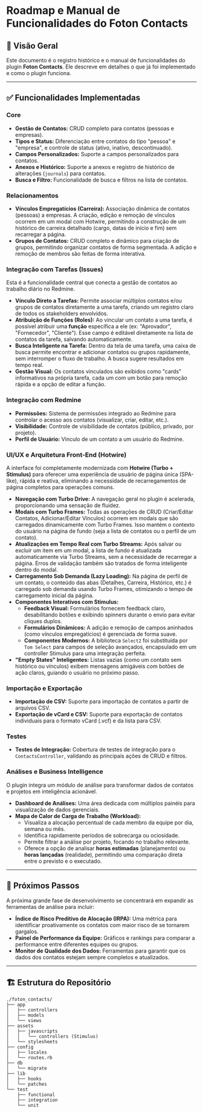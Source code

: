 # Roadmap e Manual de Funcionalidades do Foton Contacts

## 🚀 Visão Geral

Este documento é o registro histórico e o manual de funcionalidades do plugin **Foton Contacts**. Ele descreve em detalhes o que já foi implementado e como o plugin funciona.

---

## ✅ Funcionalidades Implementadas

### Core

- **Gestão de Contatos:** CRUD completo para contatos (pessoas e empresas).
- **Tipos e Status:** Diferenciação entre contatos do tipo "pessoa" e "empresa", e controle de status (ativo, inativo, descontinuado).
- **Campos Personalizados:** Suporte a campos personalizados para contatos.
- **Anexos e Histórico:** Suporte a anexos e registro de histórico de alterações (`journals`) para contatos.
- **Busca e Filtro:** Funcionalidade de busca e filtros na lista de contatos.

### Relacionamentos

- **Vínculos Empregatícios (Carreira):** Associação dinâmica de contatos (pessoas) a empresas. A criação, edição e remoção de vínculos ocorrem em um modal com Hotwire, permitindo a construção de um histórico de carreira detalhado (cargo, datas de início e fim) sem recarregar a página.
- **Grupos de Contatos:** CRUD completo e dinâmico para criação de grupos, permitindo organizar contatos de forma segmentada. A adição e remoção de membros são feitas de forma interativa.

### Integração com Tarefas (Issues)

Esta é a funcionalidade central que conecta a gestão de contatos ao trabalho diário no Redmine.

- **Vínculo Direto a Tarefas:** Permite associar múltiplos contatos e/ou grupos de contatos diretamente a uma tarefa, criando um registro claro de todos os stakeholders envolvidos.
- **Atribuição de Funções (Roles):** Ao vincular um contato a uma tarefa, é possível atribuir uma **função** específica a ele (ex: "Aprovador", "Fornecedor", "Cliente"). Esse campo é editável diretamente na lista de contatos da tarefa, salvando automaticamente.
- **Busca Inteligente na Tarefa:** Dentro da tela de uma tarefa, uma caixa de busca permite encontrar e adicionar contatos ou grupos rapidamente, sem interromper o fluxo de trabalho. A busca sugere resultados em tempo real.
- **Gestão Visual:** Os contatos vinculados são exibidos como "cards" informativos na própria tarefa, cada um com um botão para remoção rápida e a opção de editar a função.

### Integração com Redmine

- **Permissões:** Sistema de permissões integrado ao Redmine para controlar o acesso aos contatos (visualizar, criar, editar, etc.).
- **Visibilidade:** Controle de visibilidade de contatos (público, privado, por projeto).
- **Perfil de Usuário:** Vínculo de um contato a um usuário do Redmine.

### UI/UX e Arquitetura Front-End (Hotwire)

A interface foi completamente modernizada com **Hotwire (Turbo + Stimulus)** para oferecer uma experiência de usuário de página única (SPA-like), rápida e reativa, eliminando a necessidade de recarregamentos de página completos para operações comuns.

- **Navegação com Turbo Drive:** A navegação geral no plugin é acelerada, proporcionando uma sensação de fluidez.
- **Modais com Turbo Frames:** Todas as operações de CRUD (Criar/Editar Contatos, Adicionar/Editar Vínculos) ocorrem em modais que são carregados dinamicamente com Turbo Frames. Isso mantém o contexto do usuário na página de fundo (seja a lista de contatos ou o perfil de um contato).
- **Atualizações em Tempo Real com Turbo Streams:** Após salvar ou excluir um item em um modal, a lista de fundo é atualizada automaticamente via Turbo Streams, sem a necessidade de recarregar a página. Erros de validação também são tratados de forma inteligente dentro do modal.
- **Carregamento Sob Demanda (Lazy Loading):** Na página de perfil de um contato, o conteúdo das abas (Detalhes, Carreira, Histórico, etc.) é carregado sob demanda usando Turbo Frames, otimizando o tempo de carregamento inicial da página.
- **Componentes Interativos com Stimulus:**
  - **Feedback Visual:** Formulários fornecem feedback claro, desabilitando botões e exibindo spinners durante o envio para evitar cliques duplos.
  - **Formulários Dinâmicos:** A adição e remoção de campos aninhados (como vínculos empregatícios) é gerenciada de forma suave.
  - **Componentes Modernos:** A biblioteca `Select2` foi substituída por `Tom Select` para campos de seleção avançados, encapsulado em um controller Stimulus para uma integração perfeita.
- **"Empty States" Inteligentes:** Listas vazias (como um contato sem histórico ou vínculos) exibem mensagens amigáveis com botões de ação claros, guiando o usuário no próximo passo.

### Importação e Exportação

- **Importação de CSV:** Suporte para importação de contatos a partir de arquivos CSV.
- **Exportação de vCard e CSV:** Suporte para exportação de contatos individuais para o formato vCard (.vcf) e da lista para CSV.

### Testes

- **Testes de Integração:** Cobertura de testes de integração para o `ContactsController`, validando as principais ações de CRUD e filtros.

### Análises e Business Intelligence

O plugin integra um módulo de análise para transformar dados de contatos e projetos em inteligência acionável.

- **Dashboard de Análises:** Uma área dedicada com múltiplos painéis para visualização de dados gerenciais.
- **Mapa de Calor de Carga de Trabalho (Workload):**
  - Visualiza a alocação percentual de cada membro da equipe por dia, semana ou mês.
  - Identifica rapidamente períodos de sobrecarga ou ociosidade.
  - Permite filtrar a análise por projeto, focando no trabalho relevante.
  - Oferece a opção de analisar **horas estimadas** (planejamento) ou **horas lançadas** (realidade), permitindo uma comparação direta entre o previsto e o executado.

---

## 🎯 Próximos Passos

A próxima grande fase de desenvolvimento se concentrará em expandir as ferramentas de análise para incluir:

- **Índice de Risco Preditivo de Alocação (IRPA):** Uma métrica para identificar proativamente os contatos com maior risco de se tornarem gargalos.
- **Painel de Performance da Equipe:** Gráficos e rankings para comparar a performance entre diferentes equipes ou grupos.
- **Monitor de Qualidade dos Dados:** Ferramentas para garantir que os dados dos contatos estejam sempre completos e atualizados.

---

## 🏗️ Estrutura do Repositório

```text
./foton_contacts/
├── app
│   ├── controllers
│   ├── models
│   └── views
├── assets
│   ├── javascripts
│   │   └── controllers (Stimulus)
│   └── stylesheets
├── config
│   ├── locales
│   └── routes.rb
├── db
│   └── migrate
├── lib
│   ├── hooks
│   └── patches
└── test
    ├── functional
    ├── integration
    └── unit
```